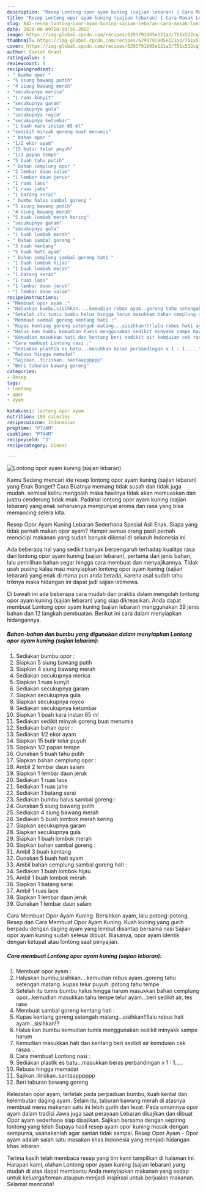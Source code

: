 ```yaml
---
description: "Resep Lontong opor ayam kuning (sajian lebaran) | Cara Masak Lontong opor ayam kuning (sajian lebaran) Yang Enak dan Simpel"
title: "Resep Lontong opor ayam kuning (sajian lebaran) | Cara Masak Lontong opor ayam kuning (sajian lebaran) Yang Enak dan Simpel"
slug: 842-resep-lontong-opor-ayam-kuning-sajian-lebaran-cara-masak-lontong-opor-ayam-kuning-sajian-lebaran-yang-enak-dan-simpel
date: 2020-08-09T20:59:56.200Z
image: https://img-global.cpcdn.com/recipes/6293791905e121a3/751x532cq70/lontong-opor-ayam-kuning-sajian-lebaran-foto-resep-utama.jpg
thumbnail: https://img-global.cpcdn.com/recipes/6293791905e121a3/751x532cq70/lontong-opor-ayam-kuning-sajian-lebaran-foto-resep-utama.jpg
cover: https://img-global.cpcdn.com/recipes/6293791905e121a3/751x532cq70/lontong-opor-ayam-kuning-sajian-lebaran-foto-resep-utama.jpg
author: Violet Grant
ratingvalue: 5
reviewcount: 6
recipeingredient:
- " bumbu opor "
- "5 siung bawang putih"
- "4 siung bawang merah"
- "secukupnya merica"
- "1 ruas kunyit"
- "secukupnya garam"
- "secukupnya gula"
- "secukupnya royco"
- "secukupnya ketumbar"
- "1 buah kara instan 65 ml"
- "sedikit minyak goreng buat menumis"
- " bahan opor "
- "1/2 ekor ayam"
- "15 butir telur puyuh"
- "1/2 papan tempe"
- "5 buah tahu putih"
- " bahan cemplung opor "
- "2 lembar daun salam"
- "1 lembar daun jeruk"
- "1 ruas laos"
- "1 ruas jahe"
- "1 batang serai"
- " bumbu halus sambal goreng "
- "5 siung bawang putih"
- "4 siung bawang merah"
- "5 buah lombok merah kering"
- "secukupnya garam"
- "secukupnya gula"
- "1 buah lombok merah"
- " bahan sambal goreng "
- "3 buah kentang"
- "5 buah hati ayam"
- " bahan cemplung sambal goreng hati "
- "1 buah lombok hijau"
- "1 buah lombok merah"
- "1 batang serai"
- "1 ruas laos"
- "1 lembar daun jeruk"
- "1 lembar daun salam"
recipeinstructions:
- "Membuat opor ayam :"
- "Haluskan bumbu,sisihkan....kemudian rebus ayam..goreng tahu setengah matang..kupas telur puyuh..potong tahu tempe"
- "Setelah itu tumis bumbu halus hingga harum masukkan bahan cemplung opor...kemudian masukkan tahu tempe telur ayam...beri sedikit air, tes rasa"
- "Membuat sambal goreng kentang hati :"
- "Kupas kentang goreng setengah matang...sisihkan!!!lalu rebus hati ayam...sisihkan!!!"
- "Halus kan bumbu kemudian tumis menggunakan sedikit minyakk sampe harum"
- "Kemudian masukkan hati dan kentang beri sedikit air kemduian cek rasaa..."
- "Cara membuat Lontong nasi :"
- "Sediakan plastik es batu...masukkan beras perbandingan x 1 : 1....."
- "Rebuss hingga memadat"
- "Sajikan..tiriskan..santaapppppp"
- "Beri taburan bawang goreng"
categories:
- Resep
tags:
- lontong
- opor
- ayam

katakunci: lontong opor ayam 
nutrition: 186 calories
recipecuisine: Indonesian
preptime: "PT24M"
cooktime: "PT44M"
recipeyield: "3"
recipecategory: Dinner

---
```



![Lontong opor ayam kuning (sajian lebaran)](https://img-global.cpcdn.com/recipes/6293791905e121a3/751x532cq70/lontong-opor-ayam-kuning-sajian-lebaran-foto-resep-utama.jpg)

Kamu Sedang mencari ide resep lontong opor ayam kuning (sajian lebaran) yang Enak Banget? Cara Buatnya memang tidak susah dan tidak juga mudah. semisal keliru mengolah maka hasilnya tidak akan memuaskan dan justru cenderung tidak enak. Padahal lontong opor ayam kuning (sajian lebaran) yang enak seharusnya mempunyai aroma dan rasa yang bisa memancing selera kita.

Resep Opor Ayam Kuning Lebaran Sederhana Spesial Asli Enak. Siapa yang tidak pernah makan opor ayam? Hampir semua orang pasti pernah mencicipi makanan yang sudah banyak dikenal di seluruh Indonesia ini.

Ada beberapa hal yang sedikit banyak berpengaruh terhadap kualitas rasa dari lontong opor ayam kuning (sajian lebaran), pertama dari jenis bahan, lalu pemilihan bahan segar hingga cara membuat dan menyajikannya. Tidak usah pusing kalau mau menyiapkan lontong opor ayam kuning (sajian lebaran) yang enak di mana pun anda berada, karena asal sudah tahu triknya maka hidangan ini dapat jadi sajian istimewa.


Di bawah ini ada beberapa cara mudah dan praktis dalam mengolah lontong opor ayam kuning (sajian lebaran) yang siap dikreasikan. Anda dapat membuat Lontong opor ayam kuning (sajian lebaran) menggunakan 39 jenis bahan dan 12 langkah pembuatan. Berikut ini cara dalam menyiapkan hidangannya.

<!--inarticleads1-->

##### Bahan-bahan dan bumbu yang digunakan dalam menyiapkan Lontong opor ayam kuning (sajian lebaran):

1. Sediakan  bumbu opor :
1. Siapkan 5 siung bawang putih
1. Siapkan 4 siung bawang merah
1. Sediakan secukupnya merica
1. Siapkan 1 ruas kunyit
1. Sediakan secukupnya garam
1. Siapkan secukupnya gula
1. Siapkan secukupnya royco
1. Sediakan secukupnya ketumbar
1. Siapkan 1 buah kara instan 65 ml
1. Sediakan sedikit minyak goreng buat menumis
1. Sediakan  bahan opor :
1. Sediakan 1/2 ekor ayam
1. Siapkan 15 butir telur puyuh
1. Siapkan 1/2 papan tempe
1. Gunakan 5 buah tahu putih
1. Siapkan  bahan cemplung opor :
1. Ambil 2 lembar daun salam
1. Siapkan 1 lembar daun jeruk
1. Sediakan 1 ruas laos
1. Sediakan 1 ruas jahe
1. Sediakan 1 batang serai
1. Sediakan  bumbu halus sambal goreng :
1. Gunakan 5 siung bawang putih
1. Sediakan 4 siung bawang merah
1. Sediakan 5 buah lombok merah kering
1. Siapkan secukupnya garam
1. Siapkan secukupnya gula
1. Siapkan 1 buah lombok merah
1. Siapkan  bahan sambal goreng :
1. Ambil 3 buah kentang
1. Gunakan 5 buah hati ayam
1. Ambil  bahan cemplung sambal goreng hati :
1. Sediakan 1 buah lombok hijau
1. Ambil 1 buah lombok merah
1. Siapkan 1 batang serai
1. Ambil 1 ruas laos
1. Siapkan 1 lembar daun jeruk
1. Gunakan 1 lembar daun salam


Cara Membuat Opor Ayam Kuning: Bersihkan ayam, lalu potong-potong. Resep dan Cara Membuat Opor Ayam Kuning. Kuah kuning yang gurih berpadu dengan daging ayam yang lembut disantap bersama nasi Sajian opor ayam kuning sudah selesai dibuat. Biasanya, opor ayam identik dengan ketupat atau lontong saat penyajian. 

<!--inarticleads2-->

##### Cara membuat Lontong opor ayam kuning (sajian lebaran):

1. Membuat opor ayam :
1. Haluskan bumbu,sisihkan....kemudian rebus ayam..goreng tahu setengah matang..kupas telur puyuh..potong tahu tempe
1. Setelah itu tumis bumbu halus hingga harum masukkan bahan cemplung opor...kemudian masukkan tahu tempe telur ayam...beri sedikit air, tes rasa
1. Membuat sambal goreng kentang hati :
1. Kupas kentang goreng setengah matang...sisihkan!!!lalu rebus hati ayam...sisihkan!!!
1. Halus kan bumbu kemudian tumis menggunakan sedikit minyakk sampe harum
1. Kemudian masukkan hati dan kentang beri sedikit air kemduian cek rasaa...
1. Cara membuat Lontong nasi :
1. Sediakan plastik es batu...masukkan beras perbandingan x 1 : 1.....
1. Rebuss hingga memadat
1. Sajikan..tiriskan..santaapppppp
1. Beri taburan bawang goreng


Kelezatan opor ayam, terletak pada perpaduan bumbu, kuah kental dan kelembutan daging ayam. Selain itu, taburan bawang merah di atasnya membuat menu makanan satu ini lebih gurih dan lezat. Pada umumnya opor ayam dalam tradisi Jawa juga saat perayaan Lebaran disajikan dan dibuat Opor ayam sederhana siap disajikan. Sajikan bersama dengan sepiring lontong yang telah Supaya hasil resep ayam opor kuning masak dengan sempurna, usahakanlah agar santan tidak sampai. Resep Opor Ayam - Opor ayam adalah salah satu masakan khas Indonesia yang menjadi hidangan khas lebaran. 

Terima kasih telah membaca resep yang tim kami tampilkan di halaman ini. Harapan kami, olahan Lontong opor ayam kuning (sajian lebaran) yang mudah di atas dapat membantu Anda menyiapkan makanan yang sedap untuk keluarga/teman ataupun menjadi inspirasi untuk berjualan makanan. Selamat mencoba!
